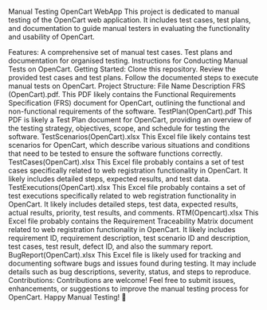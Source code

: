 Manual Testing OpenCart WebApp
This project is dedicated to manual testing of the OpenCart web application. It includes test cases, test plans, and documentation to guide manual testers in evaluating the functionality and usability of OpenCart.

Features:
A comprehensive set of manual test cases.
Test plans and documentation for organised testing.
Instructions for Conducting Manual Tests on OpenCart.
Getting Started:
Clone this repository.
Review the provided test cases and test plans.
Follow the documented steps to execute manual tests on OpenCart.
Project Structure:
File Name	Description
FRS (OpenCart).pdf. This PDF likely contains the Functional Requirements Specification (FRS) document for OpenCart, outlining the functional and non-functional requirements of the software.
TestPlan(OpenCart).pdf	This PDF is likely a Test Plan document for OpenCart, providing an overview of the testing strategy, objectives, scope, and schedule for testing the software.
TestScenarios(OpenCart).xlsx	This Excel file likely contains test scenarios for OpenCart, which describe various situations and conditions that need to be tested to ensure the software functions correctly.
TestCases(OpenCart).xlsx	This Excel file probably contains a set of test cases specifically related to web registration functionality in OpenCart. It likely includes detailed steps, expected results, and test data.
TestExecutions(OpenCart).xlsx	This Excel file probably contains a set of test executions specifically related to web registration functionality in OpenCart. It likely includes detailed steps, test data, expected results, actual results, priority, test results, and comments.
RTM(Opencart).xlsx	This Excel file probably contains the Requirement Traceability Matrix document related to web registration functionality in OpenCart. It likely includes requirement ID, requirement description, test scenario ID and description, test cases, test result, defect ID, and also the summary report.
BugReport(OpenCart).xlsx	This Excel file is likely used for tracking and documenting software bugs and issues found during testing. It may include details such as bug descriptions, severity, status, and steps to reproduce.
Contributions:
Contributions are welcome! Feel free to submit issues, enhancements, or suggestions to improve the manual testing process for OpenCart. Happy Manual Testing! 🚀

